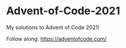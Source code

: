 # Advent-of-Code-2021

My solutions to Advent of Code 2021!

Follow along: https://adventofcode.com/
